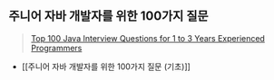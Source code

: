 ## 주니어 자바 개발자를 위한 100가지 질문
> [Top 100 Java Interview Questions for 1 to 3 Years Experienced Programmers](https://medium.com/@xjpp22/top-100-java-interview-questions-for-1-to-3-years-experienced-programmers-63ad74069cb6)
- [[주니어 자바 개발자를 위한 100가지 질문 (기초)]]